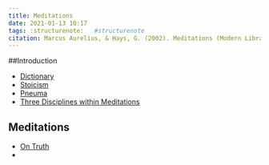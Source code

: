 ```yaml
---
title: Meditations
date: 2021-01-13 10:17
tags: :structurenote:   #structurenote
citation: Marcus Aurelius, & Hays, G. (2002). Meditations (Modern Library ed). Modern Library.
---
```


##Introduction

- [Dictionary](202101131023.md)
- [Stoicism](202101131031.md)
- [Pneuma](202101131037.md)
- [Three Disciplines within Meditations](202101231212.md)

## Meditations
- [On Truth](202101231305.md)
- 


